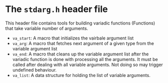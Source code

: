 # The `stdarg.h` header file

This header file contains tools for building variadic functions (Functions) that
take variable number of arguments.

- `va_start`: A macro that initializes the vairbale argument list
- `va_arg`: A macro that fetches next argument of a given type from the variable
  argument list
- `va_end`: A macro that cleans up the variable argument list after the variadic function
  is done with processing all the arguments. It must be called after dealing with
  all variable arguments. Not doing so may trigger undefined behaviour.
- `va_list`: A data structure for holding the list of variable arguments.
